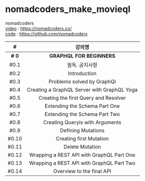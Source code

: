 # nomadcoders_make_movieql

nomadcoders
<br>
[video](https://nomadcoders.co/graphql-for-beginners/lobby) : https://nomadcoders.co/
<br/>
[code](https://github.com/nomadcoders/movieql) : https://github.com/nomadcoders

|    #    |                   강의명                    |
| :-----: | :-----------------------------------------: |
| **# 0** |          **GRAPHQL FOR BEGINNERS**          |
|  #0.1   |               필독. 공지사항                |
|  #0.2   |                Introduction                 |
|  #0.3   |         Problems solved by GraphQl          |
|  #0.4   | Creating a GraphQL Server with GraphQL Yoga |
|  #0.5   |    Creating the first Query and Resolver    |
|  #0.6   |        Extending the Schema Part One        |
|  #0.7   |        Extending the Schema Part Two        |
|  #0.8   |       Creating Queryis with Arguments       |
|  #0.9   |             Defining Mutations              |
|  #0.10  |           Creating first Mutation           |
|  #0.11  |               Delete Mutation               |
|  #0.12  |  Wrapping a REST API with GraphQL Part One  |
|  #0.13  |  Wrapping a REST API with GraphQL Part Two  |
|  #0.14  |          Overview to the final API          |
